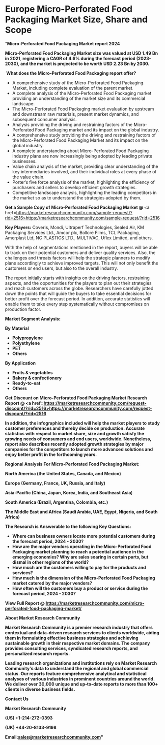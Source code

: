 # Europe Micro-Perforated Food Packaging Market Size, Share and Scope
"<strong>Micro-Perforated Food Packaging Market report 2024</strong>

<strong>Micro-Perforated Food Packaging Market size was valued at USD 1.49 Bn in 2021, registering a CAGR of 4.6% during the forecast period (2023-2030), and the market is projected to be worth USD 2.23 Bn by 2030.</strong>

 <strong><b>What does the Micro-Perforated Food Packaging report offer?</b></strong>
<ul>
  <li>A comprehensive study of the Micro-Perforated Food Packaging Market, including complete evaluation of the parent market.</li>
  <li>A complete analysis of the Micro-Perforated Food Packaging market providing an understanding of the market size and its commercial landscape.</li>
  <li>The Micro-Perforated Food Packaging market evaluation by upstream and downstream raw materials, present market dynamics, and subsequent consumer analysis.</li>
  <li>Analysis providing the driving and restraining factors of the Micro-Perforated Food Packaging market and its impact on the global industry.</li>
  <li>A comprehensive study providing the driving and restraining factors of the Micro-Perforated Food Packaging Market and its impact on the global industry.</li>
  <li>A complete understanding about Micro-Perforated Food Packaging industry plans are now increasingly being adopted by leading private businesses.</li>
  <li>Value chain analysis of the market, providing clear understanding of the key intermediaries involved, and their individual roles at every phase of the value chain.</li>
  <li>Porter’s five force analysis of the market, highlighting the efficiency of purchasers and sellers to develop efficient growth strategies.</li>
  <li>Competitive landscape analysis, highlighting the leading competitors in the market so as to understand the strategies adopted by them.</li>
</ul>

<strong>Get a Sample Copy of Micro-Perforated Food Packaging Market @ </strong><a href=https://marketresearchcommunity.com/sample-request/?rid=2516><u>https://marketresearchcommunity.com/sample-request/?rid=2516</u></a>

<strong>Key Players:</strong> 
Coveris, Mondi, Ultraperf Technologies, Sealed Air, KM Packaging Services Ltd., Amcor plc, Bollore Films, TCL Packaging, Amerplast Ltd, NG PLASTICS LTD., MULTIVAC, Uflex Limited, and others.

With the help of segmentations mentioned in the report, buyers will be able to track on their potential customers and deliver quality services. Also, the challenges and threats factors will help the strategic planners to modify plans accordingly to achieve improved targets. This will not only benefit the customers or end users, but also to the overall industry.

The report initially starts with insights on the driving factors, restraining aspects, and the opportunities for the players to plan out their strategies and reach customers across the globe. Researchers have carefully jotted down the points that will guide the buyers to take essential decisions for better profit over the forecast period. In addition, accurate statistics will enable them to take every step systematically without compromises on production factor.

<strong>Market Segment Analysis:</strong>


<strong><strong>By Material </strong></h4>
<ul>
 	<li>Polypropylene</li>
 	<li>Polyethylene</li>
 	<li>PET</li>
 	<li>Others</li>
</ul>
<strong><strong>By Application </strong></h4>
<ul>
 	<li>Fruits &amp; vegetables</li>
 	<li>Bakery &amp; confectionery</li>
 	<li>Ready-to-eat</li>
 	<li>Others</li>
</ul>

<strong>Get Discount on Micro-Perforated Food Packaging Market Research Report @ </b></strong><a href=https://marketresearchcommunity.com/request-discount/?rid=2516><u>https://marketresearchcommunity.com/request-discount/?rid=2516</u></a>

In addition, the infographics included will help the market players to study customer preferences and thereby decide on production. Accurate statistics with respect to market share, size and growth satisfy the growing needs of consumers and end users, worldwide. Nonetheless, report also describes recently adopted growth strategies by major companies for the competitors to launch more advanced solutions and enjoy better profit in the forthcoming years.

<strong>Regional Analysis For Micro-Perforated Food Packaging Market:</strong>

<strong>North America</strong> (the United States, Canada, and Mexico)

<strong>Europe</strong> (Germany, France, UK, Russia, and Italy)

<strong>Asia-Pacific</strong> (China, Japan, Korea, India, and Southeast Asia)

<strong>South America</strong> (Brazil, Argentina, Colombia, etc.)

<strong>The Middle East and Africa</strong> (Saudi Arabia, UAE, Egypt, Nigeria, and South Africa)

<strong>The Research is Answerable to the following Key Questions:</strong>
<ul>
 	<li>Where can business owners locate more potential customers during the forecast period, 2024 - 2030?</li>
 	<li>How are the major vendors operating in the Micro-Perforated Food Packaging market planning to reach a potential audience in the emerging economies? Why are sales soaring in certain parts, but dismal in other regions of the world?</li>
 	<li>How much are the customers willing to pay for the products and services?</li>
 	<li>How much is the dimension of the Micro-Perforated Food Packaging market catered by the major vendors?</li>
 	<li>How often will the customers buy a product or service during the forecast period, 2024 - 2030?</li>
</ul>

<strong>View Full Report @</strong> <a href=https://marketresearchcommunity.com/micro-perforated-food-packaging-market/>https://marketresearchcommunity.com/micro-perforated-food-packaging-market/</a>

<strong>About Market Research Community</strong>

Market Research Community is a premier research industry that offers contextual and data-driven research services to clients worldwide, aiding them in formulating effective business strategies and achieving sustainable growth in their respective market domains. The company provides consulting services, syndicated research reports, and personalized research reports.

Leading research organizations and institutions rely on Market Research Community's data to understand the regional and global commercial status. Our reports feature comprehensive analytical and statistical analyses of various industries in prominent countries around the world. We deliver over 30,000 unique and up-to-date reports to more than 100+ clients in diverse business fields.

<strong>Contact Us</strong>

<strong>Market Research Community</strong>

(US) +1-214-272-0393

(UK) +44-20-8133-9198

<strong>Email:</strong>sales@marketresearchcommunity.com"
